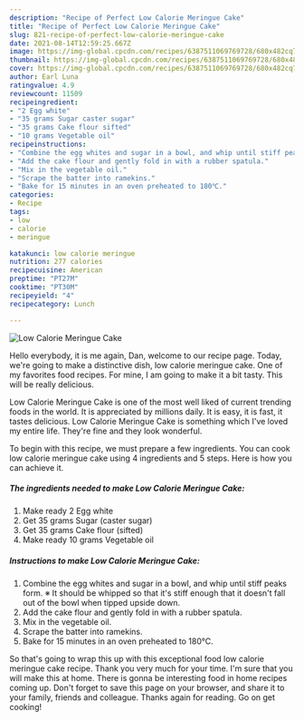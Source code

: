 ```yaml
---
description: "Recipe of Perfect Low Calorie Meringue Cake"
title: "Recipe of Perfect Low Calorie Meringue Cake"
slug: 821-recipe-of-perfect-low-calorie-meringue-cake
date: 2021-08-14T12:59:25.667Z
image: https://img-global.cpcdn.com/recipes/6387511069769728/680x482cq70/low-calorie-meringue-cake-recipe-main-photo.jpg
thumbnail: https://img-global.cpcdn.com/recipes/6387511069769728/680x482cq70/low-calorie-meringue-cake-recipe-main-photo.jpg
cover: https://img-global.cpcdn.com/recipes/6387511069769728/680x482cq70/low-calorie-meringue-cake-recipe-main-photo.jpg
author: Earl Luna
ratingvalue: 4.9
reviewcount: 11509
recipeingredient:
- "2 Egg white"
- "35 grams Sugar caster sugar"
- "35 grams Cake flour sifted"
- "10 grams Vegetable oil"
recipeinstructions:
- "Combine the egg whites and sugar in a bowl, and whip until stiff peaks form. ※ It should be whipped so that it&#39;s stiff enough that it doesn&#39;t fall out of the bowl when tipped upside down."
- "Add the cake flour and gently fold in with a rubber spatula."
- "Mix in the vegetable oil."
- "Scrape the batter into ramekins."
- "Bake for 15 minutes in an oven preheated to 180℃."
categories:
- Recipe
tags:
- low
- calorie
- meringue

katakunci: low calorie meringue 
nutrition: 277 calories
recipecuisine: American
preptime: "PT27M"
cooktime: "PT30M"
recipeyield: "4"
recipecategory: Lunch

---
```



![Low Calorie Meringue Cake](https://img-global.cpcdn.com/recipes/6387511069769728/680x482cq70/low-calorie-meringue-cake-recipe-main-photo.jpg)

Hello everybody, it is me again, Dan, welcome to our recipe page. Today, we're going to make a distinctive dish, low calorie meringue cake. One of my favorites food recipes. For mine, I am going to make it a bit tasty. This will be really delicious.

Low Calorie Meringue Cake is one of the most well liked of current trending foods in the world. It is appreciated by millions daily. It is easy, it is fast, it tastes delicious. Low Calorie Meringue Cake is something which I've loved my entire life. They're fine and they look wonderful.




To begin with this recipe, we must prepare a few ingredients. You can cook low calorie meringue cake using 4 ingredients and 5 steps. Here is how you can achieve it.

<!--inarticleads1-->

##### The ingredients needed to make Low Calorie Meringue Cake:

1. Make ready 2 Egg white
1. Get 35 grams Sugar (caster sugar)
1. Get 35 grams Cake flour (sifted)
1. Make ready 10 grams Vegetable oil




<!--inarticleads2-->

##### Instructions to make Low Calorie Meringue Cake:

1. Combine the egg whites and sugar in a bowl, and whip until stiff peaks form. ※ It should be whipped so that it&#39;s stiff enough that it doesn&#39;t fall out of the bowl when tipped upside down.
1. Add the cake flour and gently fold in with a rubber spatula.
1. Mix in the vegetable oil.
1. Scrape the batter into ramekins.
1. Bake for 15 minutes in an oven preheated to 180℃.




So that's going to wrap this up with this exceptional food low calorie meringue cake recipe. Thank you very much for your time. I'm sure that you will make this at home. There is gonna be interesting food in home recipes coming up. Don't forget to save this page on your browser, and share it to your family, friends and colleague. Thanks again for reading. Go on get cooking!
